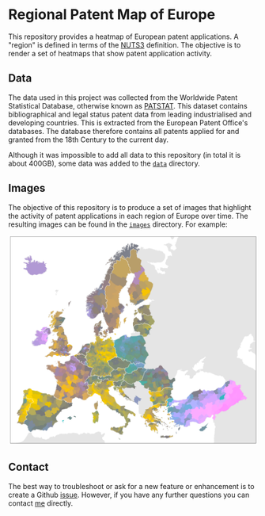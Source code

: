 # Regional Patent Map of Europe

This repository provides a heatmap of European patent applications. A "region" is defined in terms of the [NUTS3](https://en.wikipedia.org/wiki/NUTS_statistical_regions_of_the_United_Kingdom) definition. The objective is to render a set of heatmaps that show patent application activity.

## Data

The data used in this project was collected from the Worldwide Patent Statistical Database, otherwise known as [PATSTAT](https://www.epo.org/searching-for-patents/business/patstat.html#tab-1). This dataset contains bibliographical and legal status patent data from leading industrialised and developing countries. This is extracted from the European Patent Office's databases. The database therefore contains all patents applied for and granted from the 18th Century to the current day.

Although it was impossible to add all data to this repository (in total it is about 400GB), some data was added to the [`data`](/data) directory.

## Images

The objective of this repository is to produce a set of images that highlight the activity of patent applications in each region of Europe over time. The resulting images can be found in the [`images`](/images) directory. For example:

![](./images/patent-map.png "EU Patent Map")

## Contact

The best way to troubleshoot or ask for a new feature or enhancement is to create a Github [issue](https://github.com/O1sims/PatentMap/issues). However, if you have any further questions you can contact [me](mailto:sims.owen@gmail.com) directly.
